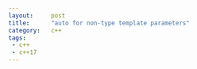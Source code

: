 ```yaml
---
layout:     post
title:      "auto for non-type template parameters"
category:   c++
tags:
 - c++
 - c++17
---
```


